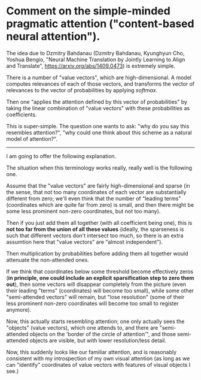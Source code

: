 # Comment on the simple-minded pragmatic attention ("content-based neural attention").

The idea due to Dzmitry Bahdanau (Dzmitry Bahdanau, Kyunghyun Cho, Yoshua Bengio, "Neural Machine Translation by Jointly Learning to Align and Translate", https://arxiv.org/abs/1409.0473) is extremely simple. 

There is a number of "value vectors",
which are high-dimensional. A model computes relevances of each of those vectors,
and transforms the vector of relevances to the vector of probabilities by applying _softmax_.

Then one "applies the attention defined by this vector of probabilities" by taking
the linear combination of "value vectors" with these probabilities as coefficients.

This is super-simple. The question one wants to ask: "why do you say this resembles attention?",
"why could one think about this scheme as a natural model of attention?".

---

I am going to offer the following explanation.

The situation when this terminology works really, really well is the following one.

Assume that the "value vectors" are fairly high-dimensional and sparse (in the sense,
that not too many coordinates of each vector are substantially different from zero;
we'll even think that the number of "leading terms" (coordinates which are quite far from zero)
is small, and then there might be some less prominent non-zero coordinates, but not too many).

Then if you just add them all together (with all coefficient being one), this is **not too
far from the union of all these values** (ideally, the sparseness is such that different vectors
don't intersect too much, so there is an extra assumtion here that "value vectors" are
"almost independent").

Then multiplication by probabilities before adding them all together would attenuate the
non-attended ones.

If we think that coordinates below some threshold become effectively zeros (**in principle,
one could include an explicit sparsification step to zero them out**), then some vectors
will disappear completely from the picture (even their leading "terms" (coordinates) will become
too small), while some other "semi-attended vectors" will remain, but "lose resolution"
(some of their less prominent non-zero coordinates will become too small to register anymore).

Now, this actually starts resembling attention; one only actually sees the "objects" (value vectors),
which one attends to, and there are "semi-attended objects on the 'border of the circle of attention'",
and those semi-attended objects are visible, but with lower resolution/less detail.

Now, this suddenly looks like our familiar attention, and is reasonably consistent with my
introspection of my own visual attention (as long as we can "identify" coordinates of
value vectors with features of visual objects I see.)
